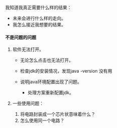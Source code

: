 我知道我真正需要什么样的结果：

- 未来会进行什么样的走向。
- 我怎么接近我想要的结果。



#### 不是问题的问题

1. 软件无法打开。

   - 无论怎么点击也无法打开。

   - 检查jdk的安装情况，发现java -version 没有用

   - 说明java环境配置出现了问题。
     - 处理方案重新配置jdk。



2. 一些使用问题：
   1. 将电路封装成一个芯片状意味着什么？
   2. 怎么使用同一个电路？




